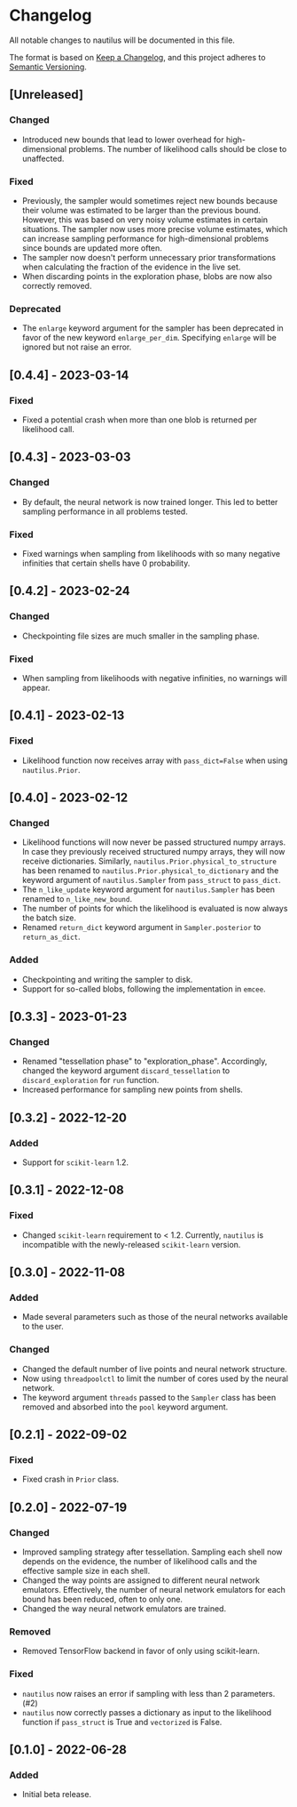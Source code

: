 # Changelog

All notable changes to nautilus will be documented in this file.

The format is based on [Keep a Changelog](https://keepachangelog.com/en/1.0.0/),
and this project adheres to [Semantic Versioning](https://semver.org/spec/v2.0.0.html).

## [Unreleased]

### Changed
- Introduced new bounds that lead to lower overhead for high-dimensional problems. The number of likelihood calls should be close to unaffected.

### Fixed
- Previously, the sampler would sometimes reject new bounds because their volume was estimated to be larger than the previous bound. However, this was based on very noisy volume estimates in certain situations. The sampler now uses more precise volume estimates, which can increase sampling performance for high-dimensional problems since bounds are updated more often.
- The sampler now doesn't perform unnecessary prior transformations when calculating the fraction of the evidence in the live set.
- When discarding points in the exploration phase, blobs are now also correctly removed.

### Deprecated
- The `enlarge` keyword argument for the sampler has been deprecated in favor of the new keyword `enlarge_per_dim`. Specifying `enlarge` will be ignored but not raise an error.

## [0.4.4] - 2023-03-14

### Fixed
- Fixed a potential crash when more than one blob is returned per likelihood call.

## [0.4.3] - 2023-03-03

### Changed
- By default, the neural network is now trained longer. This led to better sampling performance in all problems tested.

### Fixed
- Fixed warnings when sampling from likelihoods with so many negative infinities that certain shells have 0 probability.

## [0.4.2] - 2023-02-24

### Changed
- Checkpointing file sizes are much smaller in the sampling phase.

### Fixed
- When sampling from likelihoods with negative infinities, no warnings will appear.

## [0.4.1] - 2023-02-13

### Fixed
- Likelihood function now receives array with `pass_dict=False` when using `nautilus.Prior`.

## [0.4.0] - 2023-02-12

### Changed
- Likelihood functions will now never be passed structured numpy arrays. In case they previously received structured numpy arrays, they will now receive dictionaries. Similarly, `nautilus.Prior.physical_to_structure` has been renamed to `nautilus.Prior.physical_to_dictionary` and the keyword argument of `nautilus.Sampler` from `pass_struct` to `pass_dict`.
- The `n_like_update` keyword argument for `nautilus.Sampler` has been renamed to `n_like_new_bound`.
- The number of points for which the likelihood is evaluated is now always the batch size.
- Renamed `return_dict` keyword argument in `Sampler.posterior` to `return_as_dict`.

### Added
- Checkpointing and writing the sampler to disk.
- Support for so-called blobs, following the implementation in `emcee`.

## [0.3.3] - 2023-01-23

### Changed
- Renamed "tessellation phase" to "exploration_phase". Accordingly, changed the keyword argument `discard_tessellation` to `discard_exploration` for `run` function.
- Increased performance for sampling new points from shells.

## [0.3.2] - 2022-12-20

### Added
- Support for `scikit-learn` 1.2.

## [0.3.1] - 2022-12-08

### Fixed
- Changed `scikit-learn` requirement to < 1.2. Currently, `nautilus` is incompatible with the newly-released `scikit-learn` version.

## [0.3.0] - 2022-11-08

### Added
- Made several parameters such as those of the neural networks available to the user.

### Changed
- Changed the default number of live points and neural network structure.
- Now using `threadpoolctl` to limit the number of cores used by the neural network.
- The keyword argument `threads` passed to the `Sampler` class has been removed and absorbed into the `pool` keyword argument.

## [0.2.1] - 2022-09-02

### Fixed
- Fixed crash in `Prior` class.

## [0.2.0] - 2022-07-19

### Changed
- Improved sampling strategy after tessellation. Sampling each shell now depends on the evidence, the number of likelihood calls and the effective sample size in each shell.
- Changed the way points are assigned to different neural network emulators. Effectively, the number of neural network emulators for each bound has been reduced, often to only one.
- Changed the way neural network emulators are trained.

### Removed
- Removed TensorFlow backend in favor of only using scikit-learn.

### Fixed
- `nautilus` now raises an error if sampling with less than 2 parameters. (#2)
- `nautilus` now correctly passes a dictionary as input to the likelihood function if `pass_struct` is True and `vectorized` is False.

## [0.1.0] - 2022-06-28

### Added
- Initial beta release.
